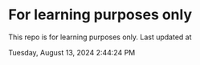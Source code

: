 # For learning purposes only
This repo is for learning purposes only.
Last updated at

Tuesday, August 13, 2024 2:44:24 PM

